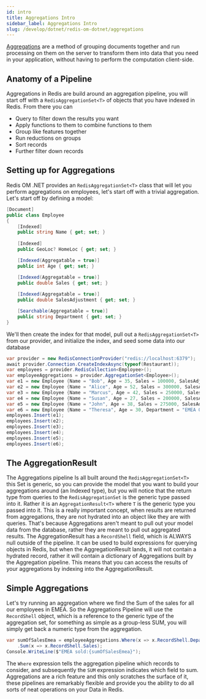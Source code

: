 ```yaml
---
id: intro
title: Aggregations Intro
sidebar_label: Aggregations Intro
slug: /develop/dotnet/redis-om-dotnet/aggregations
---
```


[Aggregations](https://oss.redis.com/redisearch/Aggregations/) are a method of grouping documents together and run processing on them on the server to transform them into data that you need in your application, without having to perform the computation client-side.

## Anatomy of a Pipeline

Aggregations in Redis are build around an aggregation pipeline, you will start off with a `RedisAggregationSet<T>` of objects that you have indexed in Redis. From there you can

* Query to filter down the results you want
* Apply functions to them to combine functions to them
* Group like features together
* Run reductions on groups
* Sort records
* Further filter down records

## Setting up for Aggregations

Redis OM .NET provides an `RedisAggregationSet<T>` class that will let you perform aggregations on employees, let's start off with a trivial aggregation. Let's start off by defining a model:

```csharp
[Document]
public class Employee
{
    [Indexed]
    public string Name { get; set; }
    
    [Indexed]
    public GeoLoc? HomeLoc { get; set; }

    [Indexed(Aggregatable = true)]
    public int Age { get; set; }

    [Indexed(Aggregatable = true)]
    public double Sales { get; set; }
    
    [Indexed(Aggregatable = true)]
    public double SalesAdjustment { get; set; }

    [Searchable(Aggregatable = true)]
    public string Department { get; set; }
}
```

We'll then create the index for that model, pull out a `RedisAggregationSet<T>` from our provider, and initialize the index, and seed some data into our database

```csharp
var provider = new RedisConnectionProvider("redis://localhost:6379");
await provider.Connection.CreateIndexAsync(typeof(Restaurant));
var employees = provider.RedisCollection<Employee>();
var employeeAggregations = provider.AggregationSet<Employee>();
var e1 = new Employee {Name = "Bob", Age = 35, Sales = 100000, SalesAdjustment = 1.5,  Department = "EMEA Sales"};
var e2 = new Employee {Name = "Alice", Age = 52, Sales = 300000, SalesAdjustment = 1.02, Department = "Partner Sales"};
var e3 = new Employee {Name = "Marcus", Age = 42, Sales = 250000, SalesAdjustment = 1.1, Department = "NA Sales"};
var e4 = new Employee {Name = "Susan", Age = 27, Sales = 200000, SalesAdjustment = .95, Department = "EMEA Sales"};
var e5 = new Employee {Name = "John", Age = 38, Sales = 275000, SalesAdjustment = .9, Department = "APAC Sales"};
var e6 = new Employee {Name = "Theresa", Age = 30, Department = "EMEA Ops"};
employees.Insert(e1);
employees.Insert(e2);
employees.Insert(e3);
employees.Insert(e4);
employees.Insert(e5);
employees.Insert(e6);
```

## The AggregationResult

The Aggregations pipeline Is all built around the `RedisAggregationSet<T>` this Set is generic, so you can provide the model that you want to build your aggregations around (an Indexed type), but you will notice that the return type from queries to the `RedisAggregationSet` is the generic type passed into it. Rather it is an `AggregationResult<T>` where `T` is the generic type you passed into it. This is a really important concept, when results are returned from aggregations, they are not hydrated into an object like they are with queries. That's because Aggregations aren't meant to pull out your model data from the database, rather they are meant to pull out aggregated results. The AggregationResult has a `RecordShell` field, which is ALWAYS null outside of the pipeline. It can be used to build expressions for querying objects in Redis, but when the AggregationResult lands, it will not contain a hydrated record, rather it will contain a dictionary of Aggregations built by the Aggregation pipeline. This means that you can access the results of your aggregations by indexing into the AggregationResult.

## Simple Aggregations

Let's try running an aggregation where we find the Sum of the sales for all our employees in EMEA. So the Aggregations Pipeline will use the `RecordShell` object, which is a reference to the generic type of the aggregation set, for something as simple as a group-less SUM, you will simply get back a numeric type from the aggregation.

```csharp
var sumOfSalesEmea = employeeAggregations.Where(x => x.RecordShell.Department == "EMEA")
    .Sum(x => x.RecordShell.Sales);
Console.WriteLine($"EMEA sold:{sumOfSalesEmea}");
```

The `Where` expression tells the aggregation pipeline which records to consider, and subsequently the `SUM` expression indicates which field to sum. Aggregations are a rich feature and this only scratches the surface of it, these pipelines are remarkably flexible and provide you the ability to do all sorts of neat operations on your Data in Redis.
